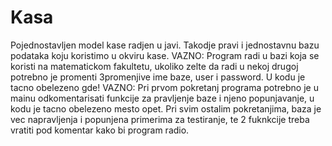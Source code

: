 # Kasa
Pojednostavljen model kase radjen u javi. Takodje pravi i jednostavnu bazu podataka koju koristimo u okviru kase.
VAZNO: Program radi u bazi koja se koristi na matematickom fakultetu, ukoliko zelte da radi u nekoj drugoj potrebno je promenti 3promenjive
ime baze, user i password. U kodu je tacno obelezeno gde!
VAZNO: Pri prvom pokretanj programa potrebno je u mainu odkomentarisati funkcije za pravljenje baze i njeno popunjavanje, u kodu je tacno obelezeno mesto opet.
Pri svim ostalim pokretanjima, baza je vec napravljenja i popunjena primerima za testiranje, te 2 fuknkcije treba vratiti pod komentar kako bi program radio.
